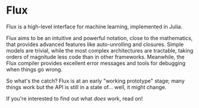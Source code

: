 # Flux

Flux is a high-level interface for machine learning, implemented in Julia.

Flux aims to be an intuitive and powerful notation, close to the mathematics, that provides advanced features like auto-unrolling and closures. Simple models are trivial, while the most complex architectures are tractable, taking orders of magnitude less code than in other frameworks. Meanwhile, the Flux compiler provides excellent error messages and tools for debugging when things go wrong.

So what's the catch? Flux is at an early "working prototype" stage; many things work but the API is still in a state of... well, it might change.

If you're interested to find out what *does* work, read on!
